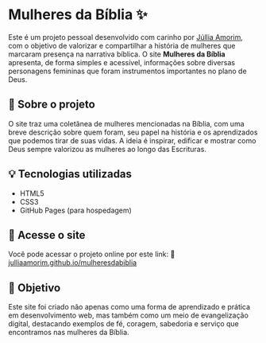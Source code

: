

# Mulheres da Bíblia ✨

Este é um projeto pessoal desenvolvido com carinho por [Júllia Amorim](https://julliaamorim.github.io), com o objetivo de valorizar e compartilhar a história de mulheres que marcaram presença na narrativa bíblica. O site **Mulheres da Bíblia** apresenta, de forma simples e acessível, informações sobre diversas personagens femininas que foram instrumentos importantes no plano de Deus.

## 🌿 Sobre o projeto

O site traz uma coletânea de mulheres mencionadas na Bíblia, com uma breve descrição sobre quem foram, seu papel na história e os aprendizados que podemos tirar de suas vidas. A ideia é inspirar, edificar e mostrar como Deus sempre valorizou as mulheres ao longo das Escrituras.

## 💡 Tecnologias utilizadas

* HTML5
* CSS3
* GitHub Pages (para hospedagem)

## 📌 Acesse o site

Você pode acessar o projeto online por este link:
🔗 [julliaamorim.github.io/mulheresdabiblia](https://julliaamorim.github.io/mulheresdabiblia/)

## 📖 Objetivo

Este site foi criado não apenas como uma forma de aprendizado e prática em desenvolvimento web, mas também como um meio de evangelização digital, destacando exemplos de fé, coragem, sabedoria e serviço que encontramos nas mulheres da Bíblia.


